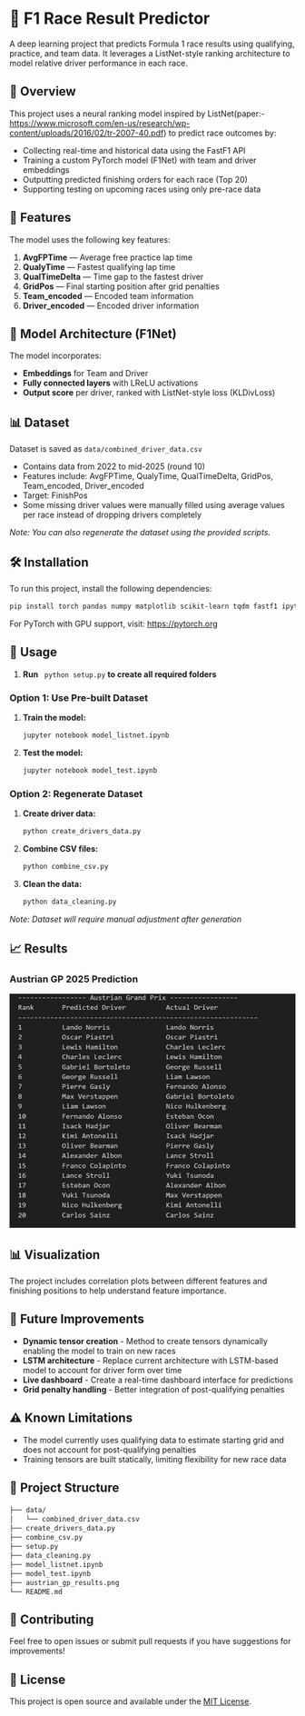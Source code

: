 # 🏁 F1 Race Result Predictor

A deep learning project that predicts Formula 1 race results using qualifying, practice, and team data. It leverages a ListNet-style ranking architecture to model relative driver performance in each race.

## 🎯 Overview

This project uses a neural ranking model inspired by ListNet(paper:- https://www.microsoft.com/en-us/research/wp-content/uploads/2016/02/tr-2007-40.pdf) to predict race outcomes by:

- Collecting real-time and historical data using the FastF1 API
- Training a custom PyTorch model (F1Net) with team and driver embeddings
- Outputting predicted finishing orders for each race (Top 20)
- Supporting testing on upcoming races using only pre-race data

## 🚀 Features

The model uses the following key features:

1. **AvgFPTime** — Average free practice lap time
2. **QualyTime** — Fastest qualifying lap time
3. **QualTimeDelta** — Time gap to the fastest driver
4. **GridPos** — Final starting position after grid penalties
5. **Team_encoded** — Encoded team information
6. **Driver_encoded** — Encoded driver information

## 🧠 Model Architecture (F1Net)

The model incorporates:

- **Embeddings** for Team and Driver
- **Fully connected layers** with LReLU activations
- **Output score** per driver, ranked with ListNet-style loss (KLDivLoss)

## 📊 Dataset

Dataset is saved as `data/combined_driver_data.csv`

- Contains data from 2022 to mid-2025 (round 10)
- Features include: AvgFPTime, QualyTime, QualTimeDelta, GridPos, Team_encoded, Driver_encoded
- Target: FinishPos
- Some missing driver values were manually filled using average values per race instead of dropping drivers completely

*Note: You can also regenerate the dataset using the provided scripts.*

## 🛠️ Installation

To run this project, install the following dependencies:

```bash
pip install torch pandas numpy matplotlib scikit-learn tqdm fastf1 ipython
```

For PyTorch with GPU support, visit: https://pytorch.org

## 🚀 Usage

1. **Run** ``` python setup.py``` **to create all required folders**

### Option 1: Use Pre-built Dataset



1. **Train the model:**
   ```bash
   jupyter notebook model_listnet.ipynb
   ```

2. **Test the model:**
   ```bash
   jupyter notebook model_test.ipynb
   ```

### Option 2: Regenerate Dataset

1. **Create driver data:**
   ```bash
   python create_drivers_data.py
   ```

2. **Combine CSV files:**
   ```bash
   python combine_csv.py
   ```

3. **Clean the data:**
   ```bash
   python data_cleaning.py
   ```

*Note: Dataset will require manual adjustment after generation*

## 📈 Results

### Austrian GP 2025 Prediction
![Austrian GP Results](austrian_gp_results.png)

## 📊 Visualization

The project includes correlation plots between different features and finishing positions to help understand feature importance.

## 🔮 Future Improvements

- **Dynamic tensor creation** - Method to create tensors dynamically enabling the model to train on new races
- **LSTM architecture** - Replace current architecture with LSTM-based model to account for driver form over time
- **Live dashboard** - Create a real-time dashboard interface for predictions
- **Grid penalty handling** - Better integration of post-qualifying penalties

## ⚠️ Known Limitations

- The model currently uses qualifying data to estimate starting grid and does not account for post-qualifying penalties
- Training tensors are built statically, limiting flexibility for new race data

## 📁 Project Structure

```
├── data/
│   └── combined_driver_data.csv
├── create_drivers_data.py
├── combine_csv.py
├── setup.py
├── data_cleaning.py
├── model_listnet.ipynb
├── model_test.ipynb
├── austrian_gp_results.png
└── README.md
```

## 🤝 Contributing

Feel free to open issues or submit pull requests if you have suggestions for improvements!

## 📄 License

This project is open source and available under the [MIT License](LICENSE).
